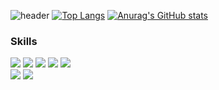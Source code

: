 <!--
**kjm541006/kjm541006** is a ✨ _special_ ✨ repository because its `README.md` (this file) appears on your GitHub profile.

Here are some ideas to get you started:

- 🔭 I’m currently working on ...
- 🌱 I’m currently learning ...
- 👯 I’m looking to collaborate on ...
- 🤔 I’m looking for help with ...
- 💬 Ask me about ...
- 📫 How to reach me: ...
- 😄 Pronouns: ...
- ⚡ Fun fact: ...
-->

![header](https://capsule-render.vercel.app/api?type=waving&color=gradient&height=300&section=header&text=Jumin%20Kim&fontSize=90)
[![Top Langs](https://github-readme-stats.vercel.app/api/top-langs/?username=kjm541006&layout=compact)](https://github.com/anuraghazra/github-readme-stats)
[![Anurag's GitHub stats](https://github-readme-stats.vercel.app/api?username=kjm541006)](https://github.com/anuraghazra/github-readme-stats)

### Skills
<div>
<img src="https://img.shields.io/badge/HTML5-E34F26?style=for-the-badge&logo=HTML5&logoColor=black">
<img src="https://img.shields.io/badge/CSS3-1572B6?style=for-the-badge&logo=CSS3&logoColor=black">
<img src="https://img.shields.io/badge/Javascript-F7DF1E?style=for-the-badge&logo=Javascript&logoColor=black">
<img src="https://img.shields.io/badge/React-61DAFB?style=for-the-badge&logo=React&logoColor=black">
<img src="https://img.shields.io/badge/Typescript-3178C6?style=for-the-badge&logo=Typescript&logoColor=black">
</div>
<div>
<img src="https://img.shields.io/badge/styled-components-DB7093?style=for-the-badge&logo=styled-components&logoColor=black">
<img src="https://img.shields.io/badge/React-Query-FF4154?style=for-the-badge&logo=React-Query&logoColor=black">
<!-- <img src="https://img.shields.io/badge/Javascript-F7DF1E?style=for-the-badge&logo=Javascript&logoColor=black"> -->
<!-- <img src="https://img.shields.io/badge/Javascript-F7DF1E?style=for-the-badge&logo=Javascript&logoColor=black"> -->
</div>
